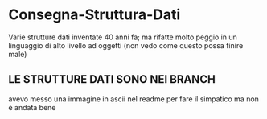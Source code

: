 # Consegna-Struttura-Dati
 
Varie strutture dati inventate 40 anni fa; ma rifatte molto peggio in un linguaggio di alto livello ad oggetti 
(non vedo come questo possa finire male)

## LE STRUTTURE DATI SONO NEI BRANCH 

avevo messo una immagine in ascii nel readme per fare il simpatico ma non è andata bene
